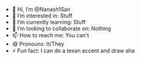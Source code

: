 - 👋 Hi, I’m @Nanash1San
- 👀 I’m interested in: Stuff
- 🌱 I’m currently learning: Stuff
- 💞️ I’m looking to collaborate on: Nothing
- 📫 How to reach me: You can't
- 😄 Pronouns: It/They
- ⚡ Fun fact: I can do a texan accent and draw aha

<!---
Nanash1San/Nanash1San is a ✨ special ✨ repository because its `README.md` (this file) appears on your GitHub profile.
You can click the Preview link to take a look at your changes.
--->
